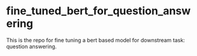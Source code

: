 # fine_tuned_bert_for_question_answering
This is the repo for fine tuning a bert based model for downstream task: question answering.
